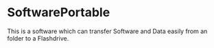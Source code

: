 # SoftwarePortable
This is a software which can transfer Software and Data easily from an folder to a Flashdrive.
